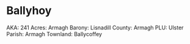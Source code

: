 # Ballyhoy

AKA: 241
Acres: Armagh
Barony: Lisnadill
County: Armagh
PLU: Ulster
Parish: Armagh
Townland: Ballycoffey